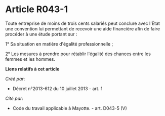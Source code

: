 # Article R043-1

Toute entreprise de moins de trois cents salariés peut conclure avec l'Etat une convention lui permettant de recevoir une
aide financière afin de faire procéder à une étude portant sur :

1° Sa situation en matière d'égalité professionnelle ;

2° Les mesures à prendre pour rétablir l'égalité des chances entre les femmes et les hommes.

**Liens relatifs à cet article**

_Créé par_:

  - Décret n°2013-612 du 10 juillet 2013 - art. 1

_Cité par_:

  - Code du travail applicable à Mayotte. - art. D043-5 (V)
